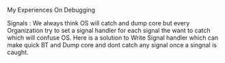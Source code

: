 My Experiences On Debugging 

Signals : We always think OS will catch and dump core but every Organization try to set a signal handler for each signal the want to catch which will confuse OS.
  Here is a solution to Write Signal handler which can make quick BT and Dump core and dont catch any signal once a singnal is caught.


  
